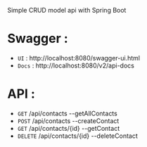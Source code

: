 Simple CRUD model api with Spring Boot

# Swagger : 

- `UI`   : http://localhost:8080/swagger-ui.html
- `Docs` : http://localhost:8080/v2/api-docs

# API : 

- `GET` /api/contacts --getAllContacts
- `POST` /api/contacts --createContact
- `GET` /api/contacts/{id} --getContact
- `DELETE`  /api/contacts/{id} --deleteContact
